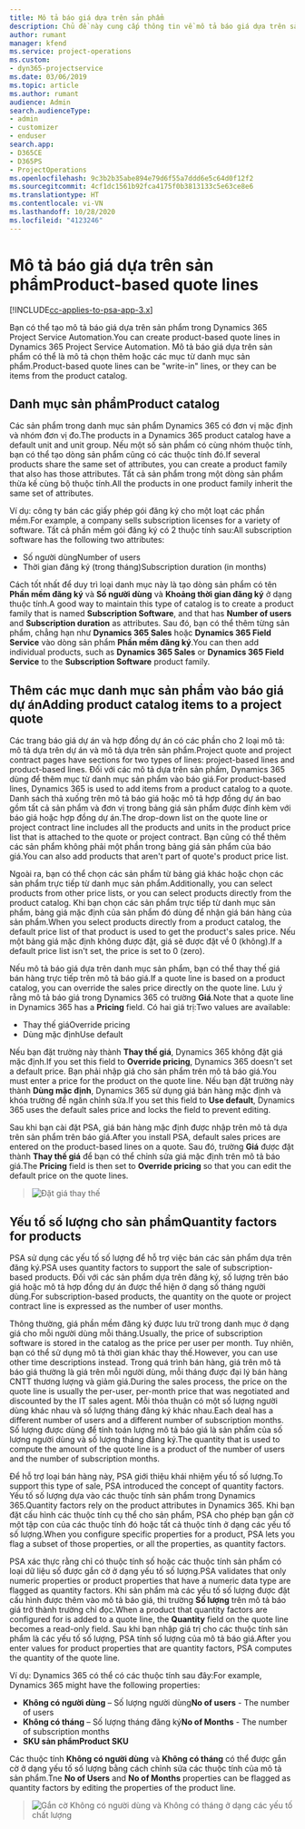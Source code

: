 ```yaml
---
title: Mô tả báo giá dựa trên sản phẩm
description: Chủ đề này cung cấp thông tin về mô tả báo giá dựa trên sản phẩm.
author: rumant
manager: kfend
ms.service: project-operations
ms.custom:
- dyn365-projectservice
ms.date: 03/06/2019
ms.topic: article
ms.author: rumant
audience: Admin
search.audienceType:
- admin
- customizer
- enduser
search.app:
- D365CE
- D365PS
- ProjectOperations
ms.openlocfilehash: 9c3b2b35abe894e79d6f55a7ddd6e5c64d0f12f2
ms.sourcegitcommit: 4cf1dc1561b92fca4175f0b3813133c5e63ce8e6
ms.translationtype: HT
ms.contentlocale: vi-VN
ms.lasthandoff: 10/28/2020
ms.locfileid: "4123246"
---
```

# <a name="product-based-quote-lines"></a><span data-ttu-id="94804-103">Mô tả báo giá dựa trên sản phẩm</span><span class="sxs-lookup"><span data-stu-id="94804-103">Product-based quote lines</span></span>

[!INCLUDE[cc-applies-to-psa-app-3.x](../includes/cc-applies-to-psa-app-3x.md)]


<span data-ttu-id="94804-104">Bạn có thể tạo mô tả báo giá dựa trên sản phẩm trong Dynamics 365 Project Service Automation.</span><span class="sxs-lookup"><span data-stu-id="94804-104">You can create product-based quote lines in Dynamics 365 Project Service Automation.</span></span> <span data-ttu-id="94804-105">Mô tả báo giá dựa trên sản phẩm có thể là mô tả chọn thêm hoặc các mục từ danh mục sản phẩm.</span><span class="sxs-lookup"><span data-stu-id="94804-105">Product-based quote lines can be "write-in" lines, or they can be items from the product catalog.</span></span>

## <a name="product-catalog"></a><span data-ttu-id="94804-106">Danh mục sản phẩm</span><span class="sxs-lookup"><span data-stu-id="94804-106">Product catalog</span></span>

<span data-ttu-id="94804-107">Các sản phẩm trong danh mục sản phẩm Dynamics 365 có đơn vị mặc định và nhóm đơn vị đo.</span><span class="sxs-lookup"><span data-stu-id="94804-107">The products in a Dynamics 365 product catalog have a default unit and unit group.</span></span> <span data-ttu-id="94804-108">Nếu một số sản phẩm có cùng nhóm thuộc tính, bạn có thể tạo dòng sản phẩm cũng có các thuộc tính đó.</span><span class="sxs-lookup"><span data-stu-id="94804-108">If several products share the same set of attributes, you can create a product family that also has those attributes.</span></span> <span data-ttu-id="94804-109">Tất cả sản phẩm trong một dòng sản phẩm thừa kế cùng bộ thuộc tính.</span><span class="sxs-lookup"><span data-stu-id="94804-109">All the products in one product family inherit the same set of attributes.</span></span>

<span data-ttu-id="94804-110">Ví dụ: công ty bán các giấy phép gói đăng ký cho một loạt các phần mềm.</span><span class="sxs-lookup"><span data-stu-id="94804-110">For example, a company sells subscription licenses for a variety of software.</span></span> <span data-ttu-id="94804-111">Tất cả phần mềm gói đăng ký có 2 thuộc tính sau:</span><span class="sxs-lookup"><span data-stu-id="94804-111">All subscription software has the following two attributes:</span></span>

- <span data-ttu-id="94804-112">Số người dùng</span><span class="sxs-lookup"><span data-stu-id="94804-112">Number of users</span></span> 
- <span data-ttu-id="94804-113">Thời gian đăng ký (trong tháng)</span><span class="sxs-lookup"><span data-stu-id="94804-113">Subscription duration (in months)</span></span>

<span data-ttu-id="94804-114">Cách tốt nhất để duy trì loại danh mục này là tạo dòng sản phẩm có tên **Phần mềm đăng ký** và **Số người dùng** và **Khoảng thời gian đăng ký** ở dạng thuộc tính.</span><span class="sxs-lookup"><span data-stu-id="94804-114">A good way to maintain this type of catalog is to create a product family that is named **Subscription Software**, and that has **Number of users** and **Subscription duration** as attributes.</span></span> <span data-ttu-id="94804-115">Sau đó, bạn có thể thêm từng sản phẩm, chẳng hạn như **Dynamics 365 Sales** hoặc **Dynamics 365 Field Service** vào dòng sản phẩm **Phần mềm đăng ký**.</span><span class="sxs-lookup"><span data-stu-id="94804-115">You can then add individual products, such as **Dynamics 365 Sales** or **Dynamics 365 Field Service** to the **Subscription Software** product family.</span></span>

## <a name="adding-product-catalog-items-to-a-project-quote"></a><span data-ttu-id="94804-116">Thêm các mục danh mục sản phẩm vào báo giá dự án</span><span class="sxs-lookup"><span data-stu-id="94804-116">Adding product catalog items to a project quote</span></span>

<span data-ttu-id="94804-117">Các trang báo giá dự án và hợp đồng dự án có các phần cho 2 loại mô tả: mô tả dựa trên dự án và mô tả dựa trên sản phẩm.</span><span class="sxs-lookup"><span data-stu-id="94804-117">Project quote and project contract pages have sections for two types of lines: project-based lines and product-based lines.</span></span> <span data-ttu-id="94804-118">Đối với các mô tả dựa trên sản phẩm, Dynamics 365 dùng để thêm mục từ danh mục sản phẩm vào báo giá.</span><span class="sxs-lookup"><span data-stu-id="94804-118">For product-based lines, Dynamics 365 is used to add items from a product catalog to a quote.</span></span> <span data-ttu-id="94804-119">Danh sách thả xuống trên mô tả báo giá hoặc mô tả hợp đồng dự án bao gồm tất cả sản phẩm và đơn vị trong bảng giá sản phẩm được đính kèm với báo giá hoặc hợp đồng dự án.</span><span class="sxs-lookup"><span data-stu-id="94804-119">The drop-down list on the quote line or project contract line includes all the products and units in the product price list that is attached to the quote or project contract.</span></span> <span data-ttu-id="94804-120">Bạn cũng có thể thêm các sản phẩm không phải một phần trong bảng giá sản phẩm của báo giá.</span><span class="sxs-lookup"><span data-stu-id="94804-120">You can also add products that aren't part of quote's product price list.</span></span>

<span data-ttu-id="94804-121">Ngoài ra, bạn có thể chọn các sản phẩm từ bảng giá khác hoặc chọn các sản phẩm trực tiếp từ danh mục sản phẩm.</span><span class="sxs-lookup"><span data-stu-id="94804-121">Additionally, you can select products from other price lists, or you can select products directly from the product catalog.</span></span> <span data-ttu-id="94804-122">Khi bạn chọn các sản phẩm trực tiếp từ danh mục sản phẩm, bảng giá mặc định của sản phẩm đó dùng để nhận giá bán hàng của sản phẩm.</span><span class="sxs-lookup"><span data-stu-id="94804-122">When you select products directly from a product catalog, the default price list of that product is used to get the product's sales price.</span></span> <span data-ttu-id="94804-123">Nếu một bảng giá mặc định không được đặt, giá sẽ được đặt về 0 (không).</span><span class="sxs-lookup"><span data-stu-id="94804-123">If a default price list isn't set, the price is set to 0 (zero).</span></span>

<span data-ttu-id="94804-124">Nếu mô tả báo giá dựa trên danh mục sản phẩm, bạn có thể thay thế giá bán hàng trực tiếp trên mô tả báo giá.</span><span class="sxs-lookup"><span data-stu-id="94804-124">If a quote line is based on a product catalog, you can override the sales price directly on the quote line.</span></span> <span data-ttu-id="94804-125">Lưu ý rằng mô tả báo giá trong Dynamics 365 có trường **Giá**.</span><span class="sxs-lookup"><span data-stu-id="94804-125">Note that a quote line in Dynamics 365 has a **Pricing** field.</span></span> <span data-ttu-id="94804-126">Có hai giá trị:</span><span class="sxs-lookup"><span data-stu-id="94804-126">Two values are available:</span></span>

- <span data-ttu-id="94804-127">Thay thế giá</span><span class="sxs-lookup"><span data-stu-id="94804-127">Override pricing</span></span>  
- <span data-ttu-id="94804-128">Dùng mặc định</span><span class="sxs-lookup"><span data-stu-id="94804-128">Use default</span></span>

<span data-ttu-id="94804-129">Nếu bạn đặt trường này thành **Thay thế giá**, Dynamics 365 không đặt giá mặc định.</span><span class="sxs-lookup"><span data-stu-id="94804-129">If you set this field to **Override pricing**, Dynamics 365 doesn't set a default price.</span></span> <span data-ttu-id="94804-130">Bạn phải nhập giá cho sản phẩm trên mô tả báo giá.</span><span class="sxs-lookup"><span data-stu-id="94804-130">You must enter a price for the product on the quote line.</span></span> <span data-ttu-id="94804-131">Nếu bạn đặt trường này thành **Dùng mặc định**, Dynamics 365 sử dụng giá bán hàng mặc định và khóa trường để ngăn chỉnh sửa.</span><span class="sxs-lookup"><span data-stu-id="94804-131">If you set this field to **Use default**, Dynamics 365 uses the default sales price and locks the field to prevent editing.</span></span>

<span data-ttu-id="94804-132">Sau khi bạn cài đặt PSA, giá bán hàng mặc định được nhập trên mô tả dựa trên sản phẩm trên báo giá.</span><span class="sxs-lookup"><span data-stu-id="94804-132">After you install PSA, default sales prices are entered on the product-based lines on a quote.</span></span> <span data-ttu-id="94804-133">Sau đó, trường **Giá** được đặt thành **Thay thế giá** để bạn có thể chỉnh sửa giá mặc định trên mô tả báo giá.</span><span class="sxs-lookup"><span data-stu-id="94804-133">The **Pricing** field is then set to **Override pricing** so that you can edit the default price on the quote lines.</span></span>

> ![Đặt giá thay thế](media/basic-guide-10.png)
 
## <a name="quantity-factors-for-products"></a><span data-ttu-id="94804-135">Yếu tố số lượng cho sản phẩm</span><span class="sxs-lookup"><span data-stu-id="94804-135">Quantity factors for products</span></span>

<span data-ttu-id="94804-136">PSA sử dụng các yếu tố số lượng để hỗ trợ việc bán các sản phẩm dựa trên đăng ký.</span><span class="sxs-lookup"><span data-stu-id="94804-136">PSA uses quantity factors to support the sale of subscription-based products.</span></span> <span data-ttu-id="94804-137">Đối với các sản phẩm dựa trên đăng ký, số lượng trên báo giá hoặc mô tả hợp đồng dự án được thể hiện ở dạng số tháng người dùng.</span><span class="sxs-lookup"><span data-stu-id="94804-137">For subscription-based products, the quantity on the quote or project contract line is expressed as the number of user months.</span></span>

<span data-ttu-id="94804-138">Thông thường, giá phần mềm đăng ký được lưu trữ trong danh mục ở dạng giá cho mỗi người dùng mỗi tháng.</span><span class="sxs-lookup"><span data-stu-id="94804-138">Usually, the price of subscription software is stored in the catalog as the price per user per month.</span></span> <span data-ttu-id="94804-139">Tuy nhiên, bạn có thể sử dụng mô tả thời gian khác thay thế.</span><span class="sxs-lookup"><span data-stu-id="94804-139">However, you can use other time descriptions instead.</span></span> <span data-ttu-id="94804-140">Trong quá trình bán hàng, giá trên mô tả báo giá thường là giá trên mỗi người dùng, mỗi tháng được đại lý bán hàng CNTT thương lượng và giảm giá.</span><span class="sxs-lookup"><span data-stu-id="94804-140">During the sales process, the price on the quote line is usually the per-user, per-month price that was negotiated and discounted by the IT sales agent.</span></span> <span data-ttu-id="94804-141">Mỗi thỏa thuận có một số lượng người dùng khác nhau và số lượng tháng đăng ký khác nhau.</span><span class="sxs-lookup"><span data-stu-id="94804-141">Each deal has a different number of users and a different number of subscription months.</span></span> <span data-ttu-id="94804-142">Số lượng được dùng để tính toán lượng mô tả báo giá là sản phẩm của số lượng người dùng và số lượng tháng đăng ký.</span><span class="sxs-lookup"><span data-stu-id="94804-142">The quantity that is used to compute the amount of the quote line is a product of the number of users and the number of subscription months.</span></span>

<span data-ttu-id="94804-143">Để hỗ trợ loại bán hàng này, PSA giới thiệu khái nhiệm yếu tố số lượng.</span><span class="sxs-lookup"><span data-stu-id="94804-143">To support this type of sale, PSA introduced the concept of quantity factors.</span></span> <span data-ttu-id="94804-144">Yếu tố số lượng dựa vào các thuộc tính sản phẩm trong Dynamics 365.</span><span class="sxs-lookup"><span data-stu-id="94804-144">Quantity factors rely on the product attributes in Dynamics 365.</span></span> <span data-ttu-id="94804-145">Khi bạn đặt cấu hình các thuộc tính cụ thể cho sản phẩm, PSA cho phép bạn gắn cờ một tập con của các thuộc tính đó hoặc tất cả thuộc tính ở dạng các yếu tố số lượng.</span><span class="sxs-lookup"><span data-stu-id="94804-145">When you configure specific properties for a product, PSA lets you flag a subset of those properties, or all the properties, as quantity factors.</span></span>

<span data-ttu-id="94804-146">PSA xác thực rằng chỉ có thuộc tính số hoặc các thuộc tính sản phẩm có loại dữ liệu số được gắn cờ ở dạng yếu tố số lượng.</span><span class="sxs-lookup"><span data-stu-id="94804-146">PSA validates that only numeric properties or product properties that have a numeric data type are flagged as quantity factors.</span></span> <span data-ttu-id="94804-147">Khi sản phẩm mà các yếu tố số lượng được đặt cấu hình được thêm vào mô tả báo giá, thì trường **Số lượng** trên mô tả báo giá trở thành trường chỉ đọc.</span><span class="sxs-lookup"><span data-stu-id="94804-147">When a product that quantity factors are configured for is added to a quote line, the **Quantity** field on the quote line becomes a read-only field.</span></span> <span data-ttu-id="94804-148">Sau khi bạn nhập giá trị cho các thuộc tính sản phẩm là các yếu tố số lượng, PSA tính số lượng của mô tả báo giá.</span><span class="sxs-lookup"><span data-stu-id="94804-148">After you enter values for product properties that are quantity factors, PSA computes the quantity of the quote line.</span></span>

<span data-ttu-id="94804-149">Ví dụ: Dynamics 365 có thể có các thuộc tính sau đây:</span><span class="sxs-lookup"><span data-stu-id="94804-149">For example, Dynamics 365 might have the following properties:</span></span> 

- <span data-ttu-id="94804-150">**Không có người dùng** – Số lượng người dùng</span><span class="sxs-lookup"><span data-stu-id="94804-150">**No of users** - The number of users</span></span> 
- <span data-ttu-id="94804-151">**Không có tháng** – Số lượng tháng đăng ký</span><span class="sxs-lookup"><span data-stu-id="94804-151">**No of Months** - The number of subscription months</span></span>
- <span data-ttu-id="94804-152">**SKU sản phẩm**</span><span class="sxs-lookup"><span data-stu-id="94804-152">**Product SKU**</span></span> 

<span data-ttu-id="94804-153">Các thuộc tính **Không có người dùng** và **Không có tháng** có thể được gắn cờ ở dạng yếu tố số lượng bằng cách chỉnh sửa các thuộc tính của mô tả sản phẩm.</span><span class="sxs-lookup"><span data-stu-id="94804-153">Tne **No of Users** and **No of Months** properties can be flagged as quantity factors by editing the properties of the product line.</span></span> 

> ![Gắn cờ Không có người dùng và Không có tháng ở dạng các yếu tố chất lượng](media/basic-guide-11.png)
 
